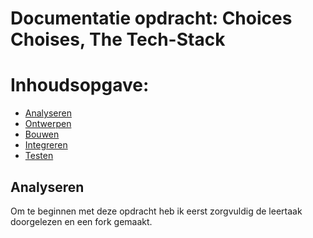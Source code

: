 # Documentatie opdracht: Choices Choises, The Tech-Stack

# Inhoudsopgave:
- [Analyseren](#analyseren)
- [Ontwerpen]()
- [Bouwen]()
- [Integreren]()
- [Testen]()

## Analyseren

Om te beginnen met deze opdracht heb ik eerst zorgvuldig de leertaak doorgelezen en een fork gemaakt.